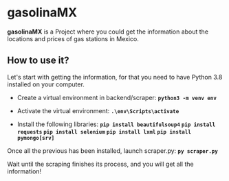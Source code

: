 # gasolinaMX
**gasolinaMX** is a Project where you could get the information about the locations and prices of gas stations in Mexico.

## How to use it?
Let's start with getting the information, for that you need to have Python 3.8 installed on your computer.
- Create a virtual environment in backend/scraper:
**`python3 -m venv env`**

- Activate the virtual environment:
**`.\env\Scripts\activate`**

- Install the following libraries:
**`pip install beautifulsoup4`
`pip install requests`
`pip install selenium`
`pip install lxml`
`pip install pymongo[srv]`**

Once all the previous has been installed, launch scraper.py:
**`py scraper.py`**

Wait until the scraping finishes its process, and you will get all the information!

